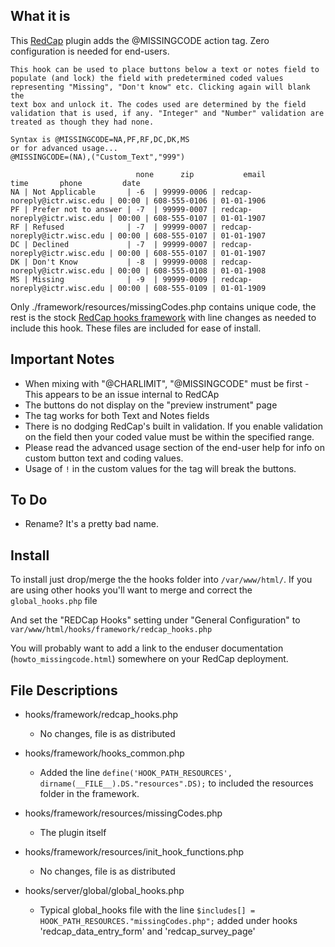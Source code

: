 ## What it is

This [RedCap](https://www.project-redcap.org/) plugin adds the @MISSINGCODE action tag. Zero configuration is needed for end-users. 

    This hook can be used to place buttons below a text or notes field to
    populate (and lock) the field with predetermined coded values 
    representing "Missing", "Don't know" etc. Clicking again will blank the
    text box and unlock it. The codes used are determined by the field
    validation that is used, if any. "Integer" and "Number" validation are
    treated as though they had none.
    
    Syntax is @MISSINGCODE=NA,PF,RF,DC,DK,MS
    or for advanced usage...
    @MISSINGCODE=(NA),("Custom_Text","999")
    
                                none      zip           email                     time       phone         date
    NA | Not Applicable       | -6  | 99999-0006 | redcap-noreply@ictr.wisc.edu | 00:00 | 608-555-0106 | 01-01-1906
    PF | Prefer not to answer | -7  | 99999-0007 | redcap-noreply@ictr.wisc.edu | 00:00 | 608-555-0107 | 01-01-1907
    RF | Refused              | -7  | 99999-0007 | redcap-noreply@ictr.wisc.edu | 00:00 | 608-555-0107 | 01-01-1907
    DC | Declined             | -7  | 99999-0007 | redcap-noreply@ictr.wisc.edu | 00:00 | 608-555-0107 | 01-01-1907
    DK | Don't Know           | -8  | 99999-0008 | redcap-noreply@ictr.wisc.edu | 00:00 | 608-555-0108 | 01-01-1908
    MS | Missing              | -9  | 99999-0009 | redcap-noreply@ictr.wisc.edu | 00:00 | 608-555-0109 | 01-01-1909


Only ./framework/resources/missingCodes.php contains unique code, the rest is the stock [RedCap hooks framework](https://github.com/123andy/redcap-hook-framework) with line changes as needed to include this hook. These files are included for ease of install.

## Important Notes

* When mixing with "@CHARLIMIT", "@MISSINGCODE" must be first - This appears to be an issue internal to RedCAp
* The buttons do not display on the "preview instrument" page
* The tag works for both Text and Notes fields
* There is no dodging RedCap's built in validation. If you enable validation on the field then your coded value must be within the specified range.
* Please read the advanced usage section of the end-user help for info on custom button text and coding values.
* Usage of `!` in the custom values for the tag will break the buttons.

## To Do

* Rename? It's a pretty bad name.

## Install

To install just drop/merge the the hooks folder into `/var/www/html/`. If you are using other hooks you'll want to merge and correct the `global_hooks.php` file 
    
And set the "REDCap Hooks" setting under "General Configuration" to `var/www/html/hooks/framework/redcap_hooks.php`

You will probably want to add a link to the enduser documentation (`howto_missingcode.html`) somewhere on your RedCap deployment.
    
## File Descriptions

* hooks/framework/redcap_hooks.php
  * No changes, file is as distributed
    
* hooks/framework/hooks_common.php
  * Added the line `define('HOOK_PATH_RESOURCES', dirname(__FILE__).DS."resources".DS);` to included the resources folder in the framework.
    
* hooks/framework/resources/missingCodes.php
  * The plugin itself
    
* hooks/framework/resources/init_hook_functions.php
  * No changes, file is as distributed
    
* hooks/server/global/global_hooks.php
  * Typical global_hooks file with the line `$includes[] = HOOK_PATH_RESOURCES."missingCodes.php";` added under hooks 'redcap_data_entry_form' and 'redcap_survey_page'
